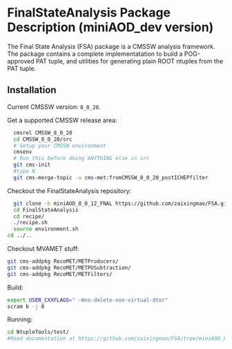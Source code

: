FinalStateAnalysis Package Description (miniAOD_dev version)
============================================================

The Final State Analysis (FSA) package is a CMSSW analysis framework.  
The package contains a complete implementatation to build a POG-approved 
PAT tuple, and utilities for generating plain ROOT ntuples from the PAT tuple.

Installation
------------

Current CMSSW version: ``8_0_20``.

Get a supported CMSSW release area:

```bash
  cmsrel CMSSW_8_0_20
  cd CMSSW_8_0_20/src
  # Setup your CMSSW environment
  cmsenv
  # Run this before doing ANYTHING else in src
  git cms-init
  #type N
  git cms-merge-topic -u cms-met:fromCMSSW_8_0_20_postICHEPfilter
```

Checkout the FinalStateAnalysis repository:

```bash
  git clone -b miniAOD_8_0_12_FNAL https://github.com/zaixingmao/FSA.git FinalStateAnalysis
  cd FinalStateAnalysis
  cd recipe/
  ./recipe.sh
  source environment.sh
cd ../..
```


Checkout MVAMET stuff:

```bash
git cms-addpkg RecoMET/METProducers/
git cms-addpkg RecoMET/METPUSubtraction/
git cms-addpkg RecoMET/METFilters/
```


Build:

```bash
export USER_CXXFLAGS=" -Wno-delete-non-virtual-dtor"
scram b -j 8
```


Running:

```bash
cd NtupleTools/test/
#Read documentation at https://github.com/zaixingmao/FSA/tree/miniAOD_8_0_12_FNAL/NtupleTools/test
```